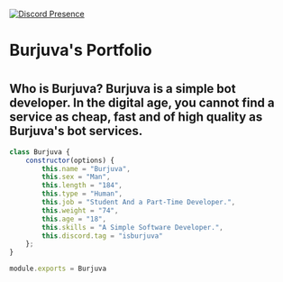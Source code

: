 [![Discord Presence](https://lanyard.cnrad.dev/api/1117536584498167898)](https://discord.com/users/1117536584498167898)

<h1>Burjuva's Portfolio<h1>

<h2>Who is Burjuva?
Burjuva is a simple bot developer. In the digital age, you cannot find a service as cheap, fast and of high quality as Burjuva's bot services.</h2>


```js
class Burjuva {
    constructor(options) {
        this.name = "Burjuva",
        this.sex = "Man",
        this.length = "184",
        this.type = "Human",
        this.job = "Student And a Part-Time Developer.",
        this.weight = "74",
        this.age = "18",
        this.skills = "A Simple Software Developer.",
        this.discord.tag = "isburjuva"
    };
}

module.exports = Burjuva
```
